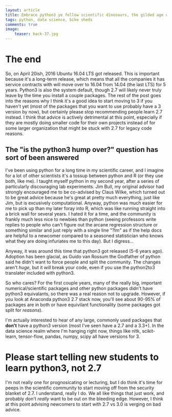 ```yaml
---
layout: article
title: Embrace python3 ye fellow scientific dinosaurs, the gilded age of 2.7 is finally past (It's the default in Ubuntu 16.04 LTS)
tags: python, data science, bike sheds
comments: true
image:
    teaser: back-37.jpg
---
```


# The end

So, on April 20ish, 2016 Ubuntu 16.04 LTS got released. This is important because it's a long-term release, which means that all the companies it has service contracts with will move over to 16.04 from 14.04 (the last LTS) for 5 years. Python3 is also the system default, though 2.7 will likely never truly leave by the time you install a couple packages. The rest of the post goes into the reasons why I think it's a good idea to start moving to 3 if you haven't yet (most of the packages that you want to use probably have a 3 version by now), but certainly please stop recommending people learn 2.7 instead. I think that advice is actively detrimental at this point, especially if they are mostly doing smaller code for their own projects instead of for some larger organization that might be stuck with 2.7 for legacy code reasons. 

## The "is the python3 hump over?" question has sort of been answered

I've been using python for a long time in my scientific career, and I imagine for a lot of other scientists it's a tossup between python and R (or they use both, like me). I taught myself python in my second year, after a series of particularly discouraging lab experiments. Jim Bull, my original advisor had strongly encouraged me to be co-advised by Claus Wilke, which turned out to be great advice because he's great at pretty much everything, just like Jim, but is excusively computational. Anyway, python was much easier for me to pick up than my later foray into R, which was like running straight into a brick wall for several years. I hated it for a time, and the community is frankly much less nice to newbies than python (seeing professors write replies to people who can't figure out the arcane regression structure or something similar and just reply with a single line "?lm" as if the help docs are helpful to a newcomer compared to a seasoned statistician who knows what they are doing infuriates me to this day). But I digress...

Anyway, it was around this time that python3 got released (5-6 years ago). Adoption has been glacial, as Guido van Rossum the Godfather of python said he didn't want to force people and split the community. The changes aren't *huge*, but it *will* break your code, even if you use the python2to3 translater included with python3. 

So who cares? For the first couple years, many of the really big, important numerical/scientific packages and other python packages didn't have python3 equivalants, so there was a real reason not to upgrade. However, if you look at Anaconda python3  2.7 stack now, you'll see about 90-95% of packages are in both or have equivilant functionality (some packages got split for *reasons*).

I'm actually interested to hear of any large, commonly used packages that **don't** have a python3 version (most I've seen have a 2.7 and a 3.3+). In the data science realm where I'm hanging right now, things like nltk, scikit-learn, tensor-flow, pandas, numpy, scipy all have versions for 3.

# Please start telling new students to learn python3, not 2.7

I'm not really one for prognosicating or lecturing, but I do think it's time for peeps in the scientific community to start moving off from the security blanket of 2.7. I understand, really I do. We all like things that just work, and probably don't *really* want to be out on the bleeding edge. However, I think at this point advising newcomers to start with 2.7 vs 3.0 is verging on bad advice.

